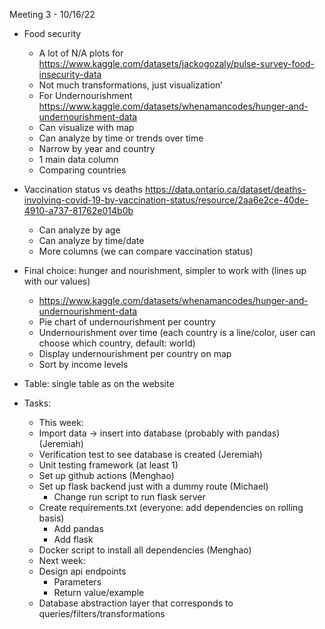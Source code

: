 Meeting 3 - 10/16/22
- Food security 
   - A lot of N/A plots for https://www.kaggle.com/datasets/jackogozaly/pulse-survey-food-insecurity-data
   - Not much transformations, just visualization’
   - For Undernourishment https://www.kaggle.com/datasets/whenamancodes/hunger-and-undernourishment-data
   - Can visualize with map
   - Can analyze by time or trends over time
   - Narrow by year and country
   - 1 main data column
   - Comparing countries
- Vaccination status vs deaths https://data.ontario.ca/dataset/deaths-involving-covid-19-by-vaccination-status/resource/2aa6e2ce-40de-4910-a737-81762e014b0b
   - Can analyze by age
   - Can analyze by time/date
   - More columns (we can compare vaccination status)


- Final choice: hunger and nourishment, simpler to work with (lines up with our values)
   - https://www.kaggle.com/datasets/whenamancodes/hunger-and-undernourishment-data
   - Pie chart of undernourishment per country
   - Undernourishment over time (each country is a line/color, user can choose which country, default: world)
   - Display undernourishment per country on map
   - Sort by income levels


- Table: single table as on the website
- Tasks:
   - This week:
   - Import data ->  insert into database (probably with pandas) (Jeremiah)
   - Verification test to see database is created (Jeremiah)
   - Unit testing framework (at least 1)
   - Set up github actions (Menghao)
   - Set up flask backend just with a dummy route (Michael)
      - Change run script to run flask server
   - Create requirements.txt (everyone: add dependencies on rolling basis)
      - Add pandas
      - Add flask
   - Docker script to install all dependencies (Menghao)
   - Next week:
   - Design api endpoints
      - Parameters
      - Return value/example
   - Database abstraction layer that corresponds to queries/filters/transformations
